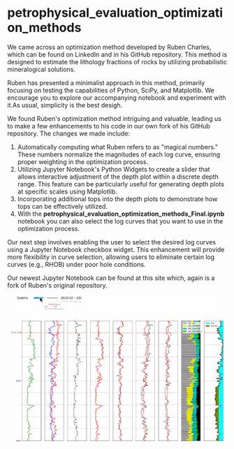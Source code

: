 # petrophysical_evaluation_optimization_methods

We came across an optimization method developed by Ruben Charles, which can be found on LinkedIn and in his GitHub repository. This method is designed to estimate the lithology fractions of rocks by utilizing probabilistic mineralogical solutions.

Ruben has presented a minimalist approach in this method, primarily focusing on testing the capabilities of Python, SciPy, and Matplotlib. We encourage you to explore our accompanying notebook and experiment with it.As usual, simplicity is the best desigh.

We found Ruben's optimization method intriguing and valuable, leading us to make a few enhancements to his code in our own fork of his GitHub repository. The changes we made include:

1.	Automatically computing what Ruben refers to as "magical numbers." These numbers normalize the magnitudes of each log curve, ensuring proper weighting in the optimization process.
2.	Utilizing Jupyter Notebook's Python Widgets to create a slider that allows interactive adjustment of the depth plot within a discrete depth range. This feature can be particularly useful for generating depth plots at specific scales using Matplotlib.
3.	Incorporating additional tops into the depth plots to demonstrate how tops can be effectively utilized.
4.	With the **petrophysical_evaluation_optimization_methods_Final.ipynb** notebook you can also select the log curves that you want to use in the optimization process. 

Our next step involves enabling the user to select the desired log curves using a Jupyter Notebook checkbox widget. This enhancement will provide more flexibility in curve selection, allowing users to eliminate certain log curves (e.g., RHOB) under poor hole conditions.

Our newest Jupyter Notebook can be found at this site which, again is a fork of Ruben's original repository. 

![Depth_Plot_Image](Ruben_Interactive.gif)
